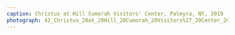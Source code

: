 ```yaml
---
caption: Christus at Hill Cumorah Visitors' Center, Palmyra, NY, 2019
photograph: 42_Christus_20at_20Hill_20Cumorah_20Visitors%27_20Center_2C_20Palmyra_2C_20NY_2C_202019.jpg
---
```

